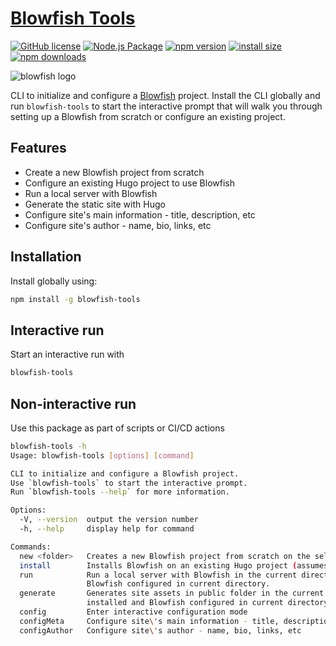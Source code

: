 # [Blowfish Tools](https://blowfish.page/)
[![GitHub license](https://img.shields.io/badge/license-MIT-blue.svg)](https://github.com/nunocoracao/blowfish-tools/blob/main/LICENSE)
[![Node.js Package](https://github.com/nunocoracao/blowfish-tools/actions/workflows/release-package.yml/badge.svg)](https://github.com/nunocoracao/blowfish-tools/actions/workflows/release-package.yml)
[![npm version](https://img.shields.io/npm/v/blowfish-tools.svg?style=flat-square)](https://www.npmjs.org/package/blowfish-tools)
[![install size](https://img.shields.io/badge/dynamic/json?url=https://packagephobia.com/v2/api.json?p=blowfish-tools&query=$.install.pretty&label=install%20size&style=flat-square)](https://packagephobia.now.sh/result?p=blowfish-tools)
[![npm downloads](https://img.shields.io/npm/dm/blowfish-tools.svg?style=flat-square)](https://npm-stat.com/charts.html?package=blowfish-tools)

![blowfish logo](https://github.com/nunocoracao/blowfish-tools/blob/main/banner.png?raw=true)

CLI to initialize and configure a [Blowfish](https://blowfish.page) project. Install the CLI globally and run `blowfish-tools` to start the interactive prompt that will walk you through setting up a Blowfish from scratch or configure an existing project.

## Features
- Create a new Blowfish project from scratch
- Configure an existing Hugo project to use Blowfish
- Run a local server with Blowfish
- Generate the static site with Hugo
- Configure site's main information - title, description, etc
- Configure site's author - name, bio, links, etc

## Installation
Install globally using:

```bash
npm install -g blowfish-tools
```

## Interactive run

Start an interactive run with

```bash
blowfish-tools
```

## Non-interactive run

Use this package as part of scripts or CI/CD actions

```bash
blowfish-tools -h
Usage: blowfish-tools [options] [command]

CLI to initialize and configure a Blowfish project.
Use `blowfish-tools` to start the interactive prompt.
Run `blowfish-tools --help` for more information.

Options:
  -V, --version  output the version number
  -h, --help     display help for command

Commands:
  new <folder>   Creates a new Blowfish project from scratch on the selected folder
  install        Installs Blowfish on an existing Hugo project (assumes current directory).
  run            Run a local server with Blowfish in the current directory. Requires Hugo to be installed and
                 Blowfish configured in current directory.
  generate       Generates site assets in public folder in the current directory. Requires Hugo to be
                 installed and Blowfish configured in current directory.
  config         Enter interactive configuration mode
  configMeta     Configure site\'s main information - title, description, etc
  configAuthor   Configure site\'s author - name, bio, links, etc
```
